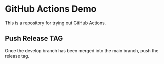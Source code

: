 # GitHub Actions Demo

This is a repository for trying out GitHub Actions.

## Push Release TAG

Once the develop branch has been merged into the main branch, push the release tag.
